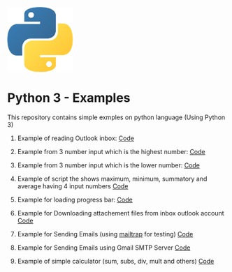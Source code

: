 <img src="./images/python_logo.png" width=150>

# Python 3 - Examples


This repository contains simple exmples on python language (Using Python 3)

1. Example of reading Outlook inbox: [Code](./read_email.py)

2. Example from 3 number input which is the highest number: [Code](./maxnumber.py)

3. Example from 3 number input which is the lower number: [Code](./minnumber.py)

4. Example of script the shows maximum, minimum, summatory and average having 4 input numbers [Code](./max_and_min.py)

5. Example for loading progress bar: [Code](./progress_bar.py)

6. Example for Downloading attachement files from inbox outlook account [Code](./download_email_v1.py)

7. Example for Sending Emails (using [mailtrap](https://mailtrap.io) for testing) [Code](./send_email_smtp.py)

8. Example for Sending Emails using Gmail SMTP Server [Code](./send_email_smtp_gmail_account.py)

9. Example of simple calculator (sum, subs, div, mult and others) [Code](./simple_calculator.py)
